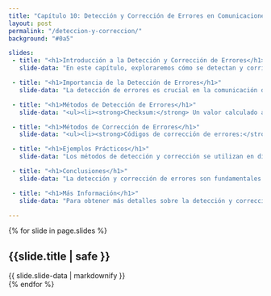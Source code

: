 ```yaml
---
title: "Capítulo 10: Detección y Corrección de Errores en Comunicaciones de Datos y Redes"
layout: post
permalink: "/deteccion-y-correccion/"
background: "#0a5"

slides:
 - title: "<h1>Introducción a la Detección y Corrección de Errores</h1>"
   slide-data: "En este capítulo, exploraremos cómo se detectan y corrigen errores en las comunicaciones de datos y redes. Estos errores pueden surgir durante la transmisión debido a interferencias, ruido o fallos en el hardware, afectando la integridad de los datos."

 - title: "<h1>Importancia de la Detección de Errores</h1>"
   slide-data: "La detección de errores es crucial en la comunicación de datos, ya que garantiza la integridad y la fiabilidad de la información transmitida. Sin métodos adecuados para detectar errores, los datos pueden ser corrompidos, llevando a malentendidos y fallas en el sistema."

 - title: "<h1>Métodos de Detección de Errores</h1>"
   slide-data: "<ul><li><strong>Checksum:</strong> Un valor calculado a partir de un bloque de datos para verificar su integridad.</li><li><strong>Códigos de paridad:</strong> Agrega un bit de paridad para hacer que el número total de bits '1' sea par o impar.</li><li><strong>Códigos de redundancia cíclica (CRC):</strong> Utiliza un algoritmo matemático para detectar cambios en los datos.</li></ul>"

 - title: "<h1>Métodos de Corrección de Errores</h1>"
   slide-data: "<ul><li><strong>Códigos de corrección de errores:</strong> Permiten la recuperación de datos sin necesidad de retransmisión. Ejemplos incluyen Hamming y Reed-Solomon.</li><li><strong>Repetición de mensajes:</strong> En caso de error, se reenvían los mensajes hasta que se recibe uno correcto.</li></ul>"

 - title: "<h1>Ejemplos Prácticos</h1>"
   slide-data: "Los métodos de detección y corrección se utilizan en diversas aplicaciones, como en redes WiFi, transmisión de video y en sistemas de almacenamiento de datos. Por ejemplo, los códigos CRC son comunes en Ethernet y las correcciones de Hamming son usadas en memoria RAM."

 - title: "<h1>Conclusiones</h1>"
   slide-data: "La detección y corrección de errores son fundamentales para garantizar comunicaciones fiables y seguras. Con el aumento de los datos transmitidos, el uso de técnicas efectivas es más importante que nunca para mantener la integridad de la información."

 - title: "<h1>Más Información</h1>"
   slide-data: "Para obtener más detalles sobre la detección y corrección de errores, consulta el libro <em>Data Telecommunications</em>. Aquí encontrarás una exploración profunda de los algoritmos, técnicas y su aplicación en redes modernas."

---
```


{% for slide in page.slides %}                 
<section data-background="{% if slide.image %}{{slide.image}}{% elsif slide.background %}{{slide.background}}{% else %}{{page.background}}{% endif %}">
        <h1>{{slide.title | safe }}</h1>{{ slide.slide-data | markdownify }}
</section>               
{% endfor %}
